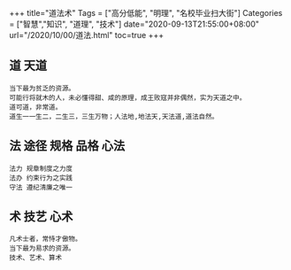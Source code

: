 +++
title="道法术"
Tags = ["高分低能", "明理", "名校毕业扫大街"]
Categories = ["智慧","知识", "道理", "技术"]
date="2020-09-13T21:55:00+08:00"
url="/2020/10/00/道法.html"
toc=true
+++
 
## 道 天道
    当下最为贫乏的资源。
    可能行将就木的人，未必懂得甜、咸的原理，成王败寇并非偶然，实为天道之中。
    道可道，非常道。
    道生一一生二，二生三，三生万物；人法地,地法天,天法道,道法自然。
## 法 途径 规格 品格 心法
    法力 规章制度之力度 
    法办 约束行为之实践
    守法 遵纪清廉之唯一
## 术 技艺  心术
    凡术士者，常恃才傲物。
    当下最为易求的资源。
    技术、艺术、算术


     